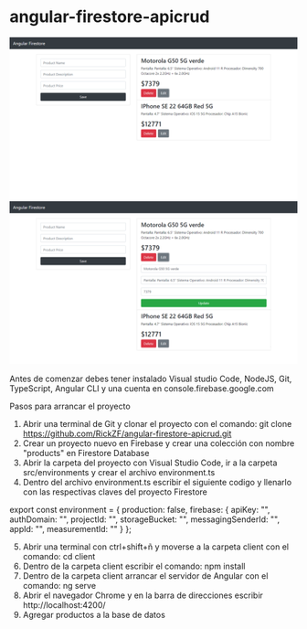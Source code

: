 # angular-firestore-apicrud

![](docs/screenshot.png)
![](docs/screenshot2.png)

Antes de comenzar debes tener instalado Visual studio Code, NodeJS, Git, TypeScript, Angular CLI y una cuenta en console.firebase.google.com

Pasos para arrancar el proyecto
1) Abrir una terminal de Git y clonar el proyecto con el comando: git clone https://github.com/RickZF/angular-firestore-apicrud.git
2) Crear un proyecto nuevo en Firebase y crear una colección con nombre "products" en Firestore Database 
3) Abrir la carpeta del proyecto con Visual Studio Code, ir a la carpeta src/environments y crear el archivo environment.ts 
4) Dentro del archivo environment.ts escribir el siguiente codigo y llenarlo con las respectivas claves del proyecto Firestore
  
  export const environment = {
  production: false,
  firebase: {
    apiKey: "",
    authDomain: "",
    projectId: "",
    storageBucket: "",
    messagingSenderId: "",
    appId: "",
    measurementId: ""
  }
};

5) Abrir una terminal con ctrl+shift+ñ y moverse a la carpeta client con el comando: cd client
6) Dentro de la carpeta client escribir el comando: npm install
7) Dentro de la carpeta client arrancar el servidor de Angular con el comando: ng serve
8) Abrir el navegador Chrome y en la barra de direcciones escribir http://localhost:4200/
9) Agregar productos a la base de datos
